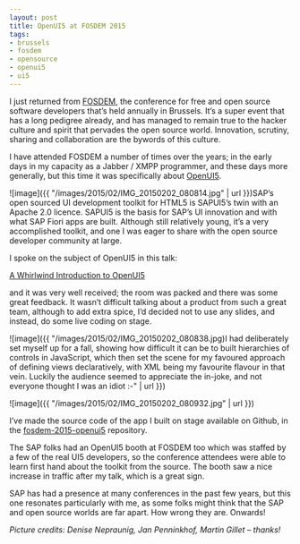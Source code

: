 ```yaml
---
layout: post
title: OpenUI5 at FOSDEM 2015
tags:
- brussels
- fosdem
- opensource
- openui5
- ui5
---
```



I just returned from [FOSDEM](http://fosdem.org), the conference for free and open source software developers that’s held annually in Brussels. It’s a super event that has a long pedigree already, and has managed to remain true to the hacker culture and spirit that pervades the open source world. Innovation, scrutiny, sharing and collaboration are the bywords of this culture.

I have attended FOSDEM a number of times over the years; in the early days in my capacity as a Jabber / XMPP programmer, and these days more generally, but this time it was specifically about [OpenUI5](http://openui5.org).

![image]({{ "/images/2015/02/IMG_20150202_080814.jpg" | url }})SAP’s open sourced UI development toolkit for HTML5 is SAPUI5’s twin with an Apache 2.0 licence. SAPUI5 is the basis for SAP’s UI innovation and with what SAP Fiori apps are built. Although still relatively young, it’s a very accomplished toolkit, and one I was eager to share with the open source developer community at large.

I spoke on the subject of OpenUI5 in this talk:

[A Whirlwind Introduction to OpenUI5](http://lanyrd.com/2015/fosdem/sdhcrp/)

and it was very well received; the room was packed and there was some great feedback. It wasn’t difficult talking about a product from such a great team, although to add extra spice, I’d decided not to use any slides, and instead, do some live coding on stage.

![image]({{ "/images/2015/02/IMG_20150202_080838.jpg)I had deliberately set myself up for a fall, showing how difficult it can be to built hierarchies of controls in JavaScript, which then set the scene for my favoured approach of defining views declaratively, with XML being my favourite flavour in that vein. Luckily the audience seemed to appreciate the in-joke, and not everyone thought I was an idiot :-" | url }})

![image]({{ "/images/2015/02/IMG_20150202_080932.jpg" | url }})

I’ve made the source code of the app I built on stage available on Github, in the [fosdem-2015-openui5](https://github.com/qmacro/fosdem-2015-openui5) repository.

The SAP folks had an OpenUI5 booth at FOSDEM too which was staffed by a few of the real UI5 developers, so the conference attendees were able to learn first hand about the toolkit from the source. The booth saw a nice increase in traffic after my talk, which is a great sign.

SAP has had a presence at many conferences in the past few years, but this one resonates particularly with me, as some folks might think that the SAP and open source worlds are far apart. How wrong they are. Onwards!

*Picture credits: Denise Nepraunig, Jan Penninkhof, Martin Gillet – thanks!*


